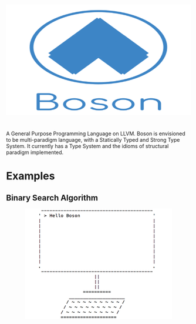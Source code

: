 <p align="center">
  <img  height="300" width="700" src="https://github.com/JagratPatkar/Boson/blob/main/img/Boson%20Logo.svg"/>
</p>



#
A General Purpose Programming Language on LLVM. Boson is envisioned to be multi-paradigm
language, with a Statically Typed and Strong Type System. It currently has a Type System 
and the idioms of structural paradigm implemented.



# Examples 



## Binary Search Algorithm

<p align="center">
  <img  height="300" width="400" src="https://github.com/JagratPatkar/Boson/blob/main/img/asciiart.png"/>
</p>
